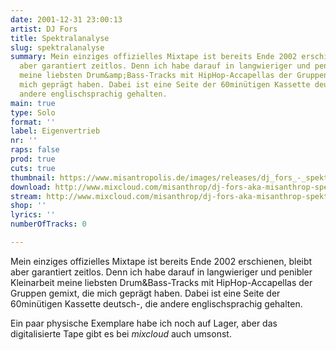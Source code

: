 ```yaml
---
date: 2001-12-31 23:00:13
artist: DJ Fors
title: Spektralanalyse
slug: spektralanalyse
summary: Mein einziges offizielles Mixtape ist bereits Ende 2002 erschienen, bleibt
  aber garantiert zeitlos. Denn ich habe darauf in langwieriger und penibler Kleinarbeit
  meine liebsten Drum&amp;Bass-Tracks mit HipHop-Accapellas der Gruppen gemixt, die
  mich geprägt haben. Dabei ist eine Seite der 60minütigen Kassette deutsch-, die
  andere englischsprachig gehalten.
main: true
type: Solo
format: ''
label: Eigenvertrieb
nr: ''
raps: false
prod: true
cuts: true
thumbnail: https://www.misantropolis.de/images/releases/dj_fors_-_spektralanalyse.jpg
download: http://www.mixcloud.com/misanthrop/dj-fors-aka-misanthrop-spektralanalyse
stream: http://www.mixcloud.com/misanthrop/dj-fors-aka-misanthrop-spektralanalyse
shop: ''
lyrics: ''
numberOfTracks: 0

---
```


Mein einziges offizielles Mixtape ist bereits Ende 2002 erschienen, bleibt aber garantiert zeitlos. Denn ich habe darauf in langwieriger und penibler Kleinarbeit meine liebsten Drum&Bass-Tracks mit HipHop-Accapellas der Gruppen gemixt, die mich geprägt haben. Dabei ist eine Seite der 60minütigen Kassette deutsch-, die andere englischsprachig gehalten.

Ein paar physische Exemplare habe ich noch auf Lager, aber das digitalisierte Tape gibt es bei *mixcloud* auch umsonst.
